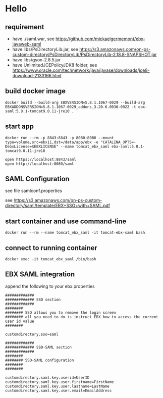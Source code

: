 # Hello

## requirement

* have ./saml.war, see https://github.com/mickaelgermemont/ebx-javaweb-saml
* have libs/PsDirectoryLib.jar, see https://s3.amazonaws.com/on-ps-custom-directory/PsDirectoryLib/PsDirectoryLib-2.18.8-SNAPSHOT.jar
* have libs/gson-2.8.5.jar
* have UnlimitedJCEPolicyJDK8 folder, see https://www.oracle.com/technetwork/java/javase/downloads/jce8-download-2133166.html

## build docker image

```
docker build --build-arg EBXVERSION=5.8.1.1067-0029 --build-arg EBXADDONSVERSION=5.8.1.1067-0029_addons_3.20.6.0036-0022 -t ebx-saml:5.8.1-tomcat9.0.11-jre10 .
```

## start app

```
docker run --rm -p 8843:8843 -p 8080:8080 --mount type=volume,src=ebx11,dst=/data/app/ebx -e "CATALINA_OPTS=-DebxLicense=$EBXLICENSE" --name tomcat_ebx_saml ebx-saml:5.8.1-tomcat9.0.11-jre10

open https://localhost:8843/saml
open http://localhost:8080/saml
```

## SAML Configuration

see file samlconf.properties

see https://s3.amazonaws.com/on-ps-custom-directory/saml/template/EBX+SSO+with+SAML.pdf

## start container and use command-line

```
docker run --rm --name tomcat_ebx_saml -it tomcat-ebx-saml bash
```

## connect to running container

```
docker exec -it tomcat_ebx_saml /bin/bash
```

## EBX SAML integration

append the following to your ebx.properties

```
#############
############# SSO section
#############
########
######## SSO allows you to remove the login screen
######## all you need to do is instruct EBX how to access the current user id value
########

customdirectory.sso=saml

#############
############# SSO-SAML section
#############
########
######## SSO-SAML configuration
########
########

customdirectory.saml.key.userid=UserID
customdirectory.saml.key.user.firstname=FirstName
customdirectory.saml.key.user.lastname=LastName
customdirectory.saml.key.user.email=EmailAddress
```
